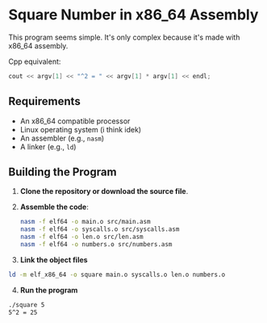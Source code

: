 # Square Number in x86_64 Assembly

This program seems simple.
It's only complex because it's made with x86_64 assembly.

Cpp equivalent:
```cpp
cout << argv[1] << "^2 = " << argv[1] * argv[1] << endl;
```

## Requirements

- An x86_64 compatible processor
- Linux operating system (i think idek)
- An assembler (e.g., `nasm`)
- A linker (e.g., `ld`)

## Building the Program

1. **Clone the repository or download the source file**.

2. **Assemble the code**:

   ```bash
   nasm -f elf64 -o main.o src/main.asm
   nasm -f elf64 -o syscalls.o src/syscalls.asm
   nasm -f elf64 -o len.o src/len.asm
   nasm -f elf64 -o numbers.o src/numbers.asm

   ```
3. **Link the object files**

```bash
ld -m elf_x86_64 -o square main.o syscalls.o len.o numbers.o
```

4. **Run the program**

```bash
./square 5
5^2 = 25
```

